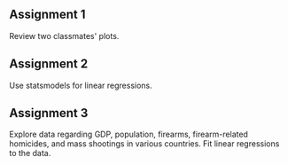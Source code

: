 ## Assignment 1

Review two classmates' plots.

## Assignment 2

Use statsmodels for linear regressions.

## Assignment 3

Explore data regarding GDP, population, firearms, firearm-related homicides, and mass shootings in various countries. Fit linear regressions to the data.
